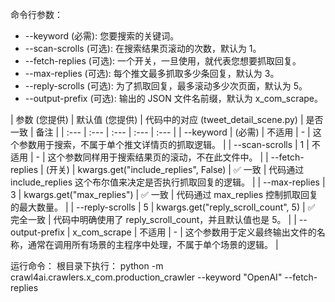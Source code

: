 命令行参数：
* --keyword (必需): 您要搜索的关键词。
* --scan-scrolls (可选): 在搜索结果页滚动的次数，默认为 1。
* --fetch-replies (可选): 一个开关，一旦使用，就代表您想要抓取回复。
* --max-replies (可选): 每个推文最多抓取多少条回复，默认为 3。
* --reply-scrolls (可选): 为了抓取回复，最多滚动多少次页面，默认为 5。
* --output-prefix (可选): 输出的 JSON 文件名前缀，默认为 x_com_scrape。

| 参数 (您提供) | 默认值 (您提供) | 代码中的对应 (tweet_detail_scene.py) | 是否一致 | 备注 | | :--- | :--- | :--- | :--- | :--- | 
| --keyword | (必需) | 不适用 | - | 这个参数用于搜索，不属于单个推文详情页的抓取逻辑。 | 
| --scan-scrolls | 1 | 不适用 | - | 这个参数同样用于搜索结果页的滚动，不在此文件中。 | 
| --fetch-replies | (开关) | kwargs.get("include_replies", False) | ✅ 一致 | 代码通过 include_replies 这个布尔值来决定是否执行抓取回复的逻辑。 | 
| --max-replies | 3 | kwargs.get("max_replies") | ✅ 一致 | 代码通过 max_replies 控制抓取回复的最大数量。 | 
| --reply-scrolls | 5 | kwargs.get("reply_scroll_count", 5) | ✅ 完全一致 | 代码中明确使用了 reply_scroll_count，并且默认值也是 5。 | 
| --output-prefix | x_com_scrape | 不适用 | - | 这个参数用于定义最终输出文件的名称，通常在调用所有场景的主程序中处理，不属于单个场景的逻辑。 |


运行命令：
根目录下执行：
python -m crawl4ai.crawlers.x_com.production_crawler --keyword "OpenAI" --fetch-replies